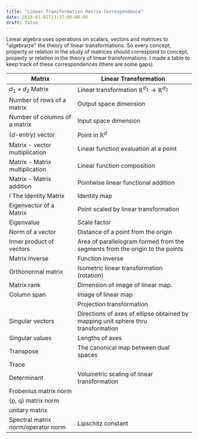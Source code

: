 ```yaml
---
title: "Linear Transformation Matrix Correspondence"
date: 2018-01-01T13:37:00-08:00
draft: false
---
```


Linear algebra uses operations on scalars, vectors and matrices to "algebraize" the theory of linear transformations. So every concept, property or relation in the study of matrices should correspond to concept, property or relation in the theory of linear transformations. I made a table to keep track of these correspondences (there are some gaps).

| Matrix                             | Linear Transformation                                                             |
| ---------------------------------- | --------------------------------------------------------------------------------- |
| $d_1 \times d_2$ Matrix            | Linear transformation $\mathbb{R}^{d_1} \to \mathbb{R}^{d_2}$                     |
| Number of rows of a matrix         | Output space dimension                                                            |
| Number of columns of a matrix      | Input space dimension                                                             |
| ($d$-entry) vector                 | Point in $\mathbb{R}^d$                                                           |
| Matrix - vector multiplication     | Linear function evaluation at a point                                             |
| Matrix - Matrix multiplication     | Linear function composition                                                       |
| Matrix - Matrix addition           | Pointwise linear functional addition                                              |
| $I$ The Identity Matrix            | Identity map                                                                      |
| Eigenvector of a Matrix            | Point scaled by linear transformation                                             |
| Eigenvalue                         | Scale factor                                                                      |
| Norm of a vector                   | Distance of a point from the origin                                               |
| Inner product of vectors           | Area of parallelogram formed from the segments from the origin to the points      |
| Matrix inverse                     | Function inverse                                                                  |
| Orthonormal matrix                 | Isometric linear transformation (rotation)                                        |
| Matrix rank                        | Dimension of image of linear map.                                                 |
| Column span                        | Image of linear map                                                               |
|                                    | Projection transformation                                                         |
| Singular vectors                   | Directions of axes of ellipse obtained by mapping unit sphere thru transformation |
| Singular values                    | Lengths of axes                                                                   |
| Transpose                          | The canonical map between dual spaces                                             |
| Trace                              |                                                                                   |
| Determinant                        | Volumetric scaling of linear transformation                                       |
| Frobenius matrix norm              |                                                                                   |
| (p, q) matrix norm                 |                                                                                   |
| unitary matrix                     |                                                                                   |
| Spectral matrix norm/operator norm | Lipschitz constant                                                                |

